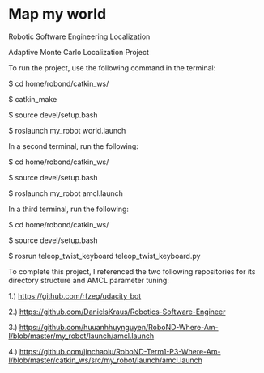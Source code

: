 # Map my world
Robotic Software Engineering Localization

Adaptive Monte Carlo Localization Project

To run the project, use the following command in the terminal:

$ cd home/robond/catkin_ws/

$ catkin_make

$ source devel/setup.bash

$ roslaunch my_robot world.launch

In a second terminal, run the following:

$ cd home/robond/catkin_ws/

$ source devel/setup.bash

$ roslaunch my_robot amcl.launch

In a third terminal, run the following:

$ cd home/robond/catkin_ws/

$ source devel/setup.bash

$ rosrun teleop_twist_keyboard teleop_twist_keyboard.py

To complete this project, I referenced the two following repositories for its directory structure and AMCL parameter tuning:

1.) https://github.com/rfzeg/udacity_bot

2.) https://github.com/DanielsKraus/Robotics-Software-Engineer

3.) https://github.com/huuanhhuynguyen/RoboND-Where-Am-I/blob/master/my_robot/launch/amcl.launch

4.) https://github.com/jinchaolu/RoboND-Term1-P3-Where-Am-I/blob/master/catkin_ws/src/my_robot/launch/amcl.launch 